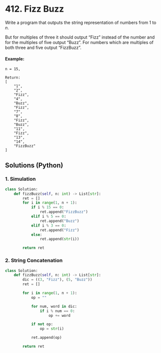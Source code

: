 # 412. Fizz Buzz
Write a program that outputs the string representation of numbers from 1 to *n*.

But for multiples of three it should output “Fizz” instead of the number and for the multiples of five output “Buzz”. For numbers which are multiples of both three and five output “FizzBuzz”.

#### Example:
```
n = 15,

Return:
[
    "1",
    "2",
    "Fizz",
    "4",
    "Buzz",
    "Fizz",
    "7",
    "8",
    "Fizz",
    "Buzz",
    "11",
    "Fizz",
    "13",
    "14",
    "FizzBuzz"
]
```

## Solutions (Python)

### 1. Simulation
```Python
class Solution:
    def fizzBuzz(self, n: int) -> List[str]:
        ret = []
        for i in range(1, n + 1):
            if i % 15 == 0:
                ret.append("FizzBuzz")
            elif i % 5 == 0:
                ret.append("Buzz")
            elif i % 3 == 0:
                ret.append("Fizz")
            else:
                ret.append(str(i))

        return ret
```

### 2. String Concatenation
```Python
class Solution:
    def fizzBuzz(self, n: int) -> List[str]:
        dic = ((3, "Fizz"), (5, "Buzz"))
        ret = []

        for i in range(1, n + 1):
            op = ""

            for num, word in dic:
                if i % num == 0:
                    op += word

            if not op:
                op = str(i)

            ret.append(op)

        return ret
```
